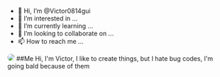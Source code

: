 - 👋 Hi, I’m @Victor0814gui
- 👀 I’m interested in ...
- 🌱 I’m currently learning ...
- 💞️ I’m looking to collaborate on ...
- 📫 How to reach me ...

<!---
Victor0814gui/Victor0814gui is a ✨ special ✨ repository because its `README.md` (this file) appears on your GitHub profile.
You can click the Preview link to take a look at your changes.
--->
<img style="border-radius:12px;" src="https://static.wikia.nocookie.net/universocinematograficomarvel/images/c/cb/Stark_Ultimato.jpg/revision/latest/scale-to-width-down/350?cb=20211230004015&path-prefix=pt" />
##Me
Hi, I'm Victor, I like to create things, but I hate bug codes, I'm going bald because of them
